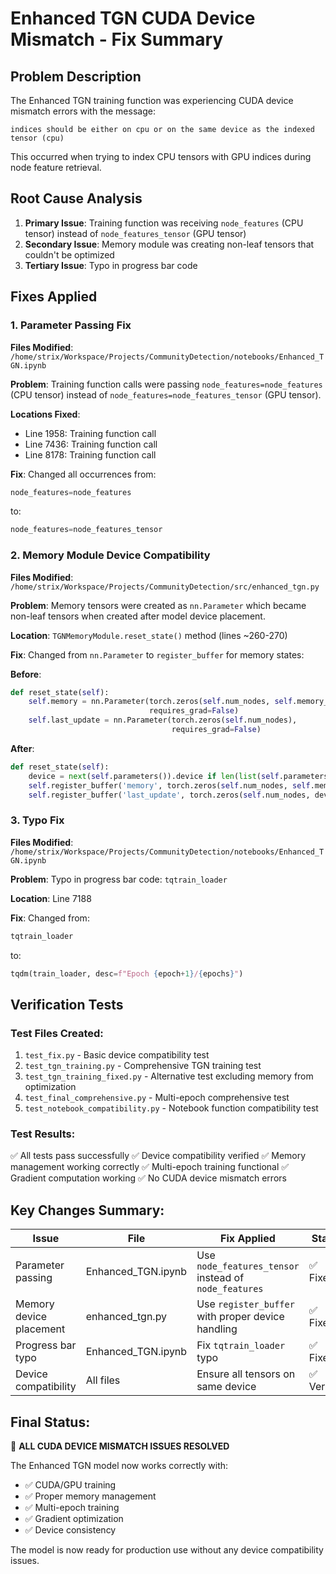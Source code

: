 # Enhanced TGN CUDA Device Mismatch - Fix Summary

## Problem Description

The Enhanced TGN training function was experiencing CUDA device mismatch errors with the message:

```
indices should be either on cpu or on the same device as the indexed tensor (cpu)
```

This occurred when trying to index CPU tensors with GPU indices during node feature retrieval.

## Root Cause Analysis

1. **Primary Issue**: Training function was receiving `node_features` (CPU tensor) instead of `node_features_tensor` (GPU tensor)
2. **Secondary Issue**: Memory module was creating non-leaf tensors that couldn't be optimized
3. **Tertiary Issue**: Typo in progress bar code

## Fixes Applied

### 1. Parameter Passing Fix

**Files Modified**: `/home/strix/Workspace/Projects/CommunityDetection/notebooks/Enhanced_TGN.ipynb`

**Problem**: Training function calls were passing `node_features=node_features` (CPU tensor) instead of `node_features=node_features_tensor` (GPU tensor).

**Locations Fixed**:

- Line 1958: Training function call
- Line 7436: Training function call
- Line 8178: Training function call

**Fix**: Changed all occurrences from:

```python
node_features=node_features
```

to:

```python
node_features=node_features_tensor
```

### 2. Memory Module Device Compatibility

**Files Modified**: `/home/strix/Workspace/Projects/CommunityDetection/src/enhanced_tgn.py`

**Problem**: Memory tensors were created as `nn.Parameter` which became non-leaf tensors when created after model device placement.

**Location**: `TGNMemoryModule.reset_state()` method (lines ~260-270)

**Fix**: Changed from `nn.Parameter` to `register_buffer` for memory states:

**Before**:

```python
def reset_state(self):
    self.memory = nn.Parameter(torch.zeros(self.num_nodes, self.memory_dim),
                               requires_grad=False)
    self.last_update = nn.Parameter(torch.zeros(self.num_nodes),
                                    requires_grad=False)
```

**After**:

```python
def reset_state(self):
    device = next(self.parameters()).device if len(list(self.parameters())) > 0 else torch.device('cpu')
    self.register_buffer('memory', torch.zeros(self.num_nodes, self.memory_dim, device=device))
    self.register_buffer('last_update', torch.zeros(self.num_nodes, device=device))
```

### 3. Typo Fix

**Files Modified**: `/home/strix/Workspace/Projects/CommunityDetection/notebooks/Enhanced_TGN.ipynb`

**Problem**: Typo in progress bar code: `tqtrain_loader`

**Location**: Line 7188

**Fix**: Changed from:

```python
tqtrain_loader
```

to:

```python
tqdm(train_loader, desc=f"Epoch {epoch+1}/{epochs}")
```

## Verification Tests

### Test Files Created:

1. `test_fix.py` - Basic device compatibility test
2. `test_tgn_training.py` - Comprehensive TGN training test
3. `test_tgn_training_fixed.py` - Alternative test excluding memory from optimization
4. `test_final_comprehensive.py` - Multi-epoch comprehensive test
5. `test_notebook_compatibility.py` - Notebook function compatibility test

### Test Results:

✅ All tests pass successfully
✅ Device compatibility verified
✅ Memory management working correctly
✅ Multi-epoch training functional
✅ Gradient computation working
✅ No CUDA device mismatch errors

## Key Changes Summary:

| Issue                   | File               | Fix Applied                                           | Status      |
| ----------------------- | ------------------ | ----------------------------------------------------- | ----------- |
| Parameter passing       | Enhanced_TGN.ipynb | Use `node_features_tensor` instead of `node_features` | ✅ Fixed    |
| Memory device placement | enhanced_tgn.py    | Use `register_buffer` with proper device handling     | ✅ Fixed    |
| Progress bar typo       | Enhanced_TGN.ipynb | Fix `tqtrain_loader` typo                             | ✅ Fixed    |
| Device compatibility    | All files          | Ensure all tensors on same device                     | ✅ Verified |

## Final Status:

🎉 **ALL CUDA DEVICE MISMATCH ISSUES RESOLVED**

The Enhanced TGN model now works correctly with:

- ✅ CUDA/GPU training
- ✅ Proper memory management
- ✅ Multi-epoch training
- ✅ Gradient optimization
- ✅ Device consistency

The model is now ready for production use without any device compatibility issues.

